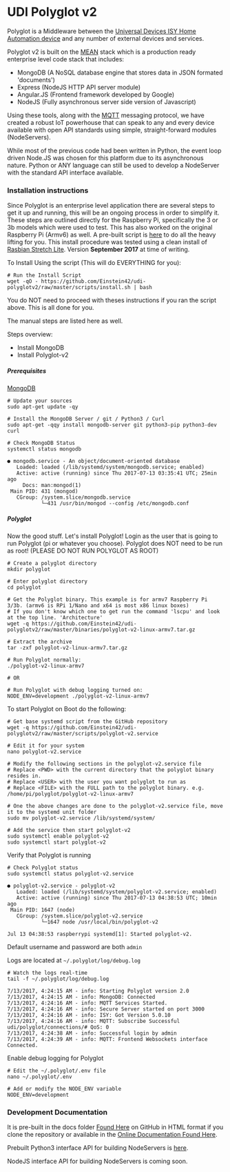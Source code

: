 # UDI Polyglot v2

Polyglot is a Middleware between the [Universal Devices ISY Home Automation device](http://www.universal-devices.com/) and any number of external devices and services.

Polyglot v2 is built on the [MEAN](http://mean.io/) stack which is a production ready enterprise level code stack that includes:
 - MongoDB (A NoSQL database engine that stores data in JSON formated 'documents')
 - Express (NodeJS HTTP API server module)
 - Angular.JS (Frontend framework developed by Google)
 - NodeJS (Fully asynchronous server side version of Javascript)

Using these tools, along with the [MQTT](http://mqtt.org/) messaging protocol, we have created a robust IoT powerhouse that can speak to any and every device available with open API standards using simple, straight-forward modules (NodeServers).

While most of the previous code had been written in Python, the event loop driven Node.JS was chosen for this platform due to its asynchronous nature. Python or ANY language can still be used to develop a NodeServer with the standard API interface available.

### Installation instructions

Since Polyglot is an enterprise level application there are several steps to get it up and running, this will be an ongoing process in order to simplify it. These steps are outlined directly for the Raspberry Pi, specifically the 3 or 3b models which were used to test. This has also worked on the original Raspberry Pi (Armv6) as well. A pre-built script is [here](https://github.com/Einstein42/udi-polyglotv2/raw/master/scripts/install.sh) to do all the heavy lifting for you. This install procedure was tested using a clean install of [Rasbian Stretch Lite](https://www.raspberrypi.org/downloads/raspbian/). Version **September 2017** at time of writing.

To Install Using the script (This will do EVERYTHING for you):
```
# Run the Install Script
wget -qO - https://github.com/Einstein42/udi-polyglotv2/raw/master/scripts/install.sh | bash

```

You do NOT need to proceed with theses instructions if you ran the script above. This is all done for you.

The manual steps are listed here as well.

Steps overview:
 - Install MongoDB
 - Install Polyglot-v2

##### Prerequisites

[MongoDB](https://www.mongodb.com/)

```
# Update your sources
sudo apt-get update -qy

# Install the MongoDB Server / git / Python3 / Curl
sudo apt-get -qqy install mongodb-server git python3-pip python3-dev curl

# Check MongoDB Status
systemctl status mongodb

● mongodb.service - An object/document-oriented database
   Loaded: loaded (/lib/systemd/system/mongodb.service; enabled)
   Active: active (running) since Thu 2017-07-13 03:35:41 UTC; 25min ago
     Docs: man:mongod(1)
 Main PID: 431 (mongod)
   CGroup: /system.slice/mongodb.service
           └─431 /usr/bin/mongod --config /etc/mongodb.conf
```

##### Polyglot

Now the good stuff. Let's install Polyglot! Login as the user that is going to run Polyglot (pi or whatever you choose). Polyglot does NOT need to be run as root! (PLEASE DO NOT RUN POLYGLOT AS ROOT)

```
# Create a polyglot directory
mkdir polyglot

# Enter polyglot directory
cd polyglot

# Get the Polyglot binary. This example is for armv7 Raspberry Pi 3/3b. (armv6 is RPi 1/Nano and x64 is most x86 linux boxes)
# If you don't know which one to get run the command 'lscpu' and look at the top line. 'Architecture'
wget -q https://github.com/Einstein42/udi-polyglotv2/raw/master/binaries/polyglot-v2-linux-armv7.tar.gz

# Extract the archive
tar -zxf polyglot-v2-linux-armv7.tar.gz

# Run Polyglot normally:
./polyglot-v2-linux-armv7

# OR

# Run Polyglot with debug logging turned on:
NODE_ENV=development ./polyglot-v2-linux-armv7
```

To start Polyglot on Boot do the following:
```
# Get base systemd script from the GitHub repository
wget -q https://github.com/Einstein42/udi-polyglotv2/raw/master/scripts/polyglot-v2.service

# Edit it for your system
nano polyglot-v2.service

# Modify the following sections in the polyglot-v2.service file
# Replace <PWD> with the current directory that the polyglot binary resides in.
# Replace <USER> with the user you want polyglot to run as
# Replace <FILE> with the FULL path to the polyglot binary. e.g. /home/pi/polyglot/polyglot-v2-linux-armv7

# One the above changes are done to the polyglot-v2.service file, move it to the systemd unit folder
sudo mv polyglot-v2.service /lib/systemd/system/

# Add the service then start polyglot-v2
sudo systemctl enable polyglot-v2
sudo systemctl start polyglot-v2
```

Verify that Polyglot is running
```
# Check Polyglot status
sudo systemctl status polyglot-v2.service

● polyglot-v2.service - polyglot-v2
   Loaded: loaded (/lib/systemd/system/polyglot-v2.service; enabled)
   Active: active (running) since Thu 2017-07-13 04:38:53 UTC; 10min ago
 Main PID: 1647 (node)
   CGroup: /system.slice/polyglot-v2.service
           └─1647 node /usr/local/bin/polyglot-v2

Jul 13 04:38:53 raspberrypi systemd[1]: Started polyglot-v2.
```

Default username and password are both `admin`

Logs are located at `~/.polyglot/log/debug.log`
```
# Watch the logs real-time
tail -f ~/.polyglot/log/debug.log

7/13/2017, 4:24:15 AM - info: Starting Polyglot version 2.0
7/13/2017, 4:24:15 AM - info: MongoDB: Connected
7/13/2017, 4:24:16 AM - info: MQTT Services Started.
7/13/2017, 4:24:16 AM - info: Secure Server started on port 3000
7/13/2017, 4:24:16 AM - info: ISY: Got Version 5.0.10
7/13/2017, 4:24:16 AM - info: MQTT: Subscribe Successful udi/polyglot/connections/# QoS: 0
7/13/2017, 4:24:38 AM - info: Successful login by admin
7/13/2017, 4:24:39 AM - info: MQTT: Frontend Websockets interface  Connected.
```

Enable debug logging for Polyglot
```
# Edit the ~/.polyglot/.env file
nano ~/.polyglot/.env

# Add or modify the NODE_ENV variable
NODE_ENV=development

```

### Development Documentation

It is pre-built in the docs folder [Found Here](https://github.com/Einstein42/udi-polyglotv2) on GitHub in HTML format if you clone the repository or available in the
[Online Documentation Found Here](https://doclets.io/Einstein42/udi-polyglotv2/master/overview).

Prebuilt Python3 interface API for building NodeServers is [here](https://github.com/Einstein42/udi-polyglot-interface).

NodeJS interface API for building NodeServers is coming soon.
